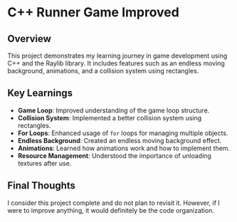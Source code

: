 # C++ Runner Game Improved

## Overview
This project demonstrates my learning journey in game development using C++ and the Raylib library. It includes features such as an endless moving background, animations, and a collision system using rectangles.

## Key Learnings
- **Game Loop**: Improved understanding of the game loop structure.
- **Collision System**: Implemented a better collision system using rectangles.
- **For Loops**: Enhanced usage of `for` loops for managing multiple objects.
- **Endless Background**: Created an endless moving background effect.
- **Animations**: Learned how animations work and how to implement them.
- **Resource Management**: Understood the importance of unloading textures after use.

## Final Thoughts
I consider this project complete and do not plan to revisit it. However, if I were to improve anything, it would definitely be the code organization.
